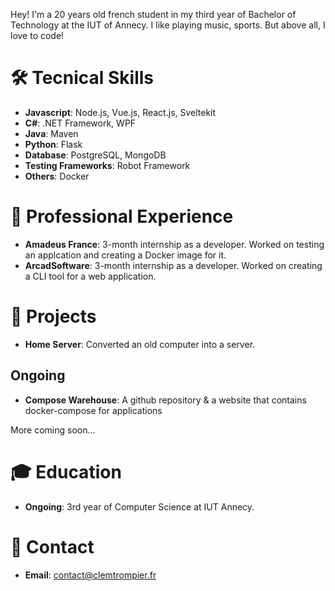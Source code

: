 Hey! I'm a 20 years old french student in my third year of Bachelor of Technology at the IUT of Annecy.
I like playing music, sports. But above all, I love to code!

# 🛠️ Tecnical Skills

- **Javascript**: Node.js, Vue.js, React.js, Sveltekit
- **C#**: .NET Framework, WPF
- **Java**: Maven
- **Python**: Flask
- **Database**: PostgreSQL, MongoDB
- **Testing Frameworks**: Robot Framework
- **Others**: Docker

# 💼 Professional Experience

- **Amadeus France**: 3-month internship as a developer. Worked on testing an applcation and creating a Docker image for it.
- **ArcadSoftware**: 3-month internship as a developer. Worked on creating a CLI tool for a web application.

# 🚀 Projects

- **Home Server**: Converted an old computer into a server.

## Ongoing

- **Compose Warehouse**: A github repository & a website that contains docker-compose for applications

More coming soon...

# 🎓 Education

- **Ongoing**: 3rd year of Computer Science at IUT Annecy.

# 📧 Contact

- **Email**: contact@clemtrompier.fr
